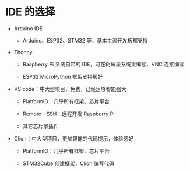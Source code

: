 # IDE 的选择

- Arduino IDE

    - Arduino、ESP32、STM32 等，基本主流开发板都支持

- Thonny

    - Raspberry Pi 系统自带的 IDE，可在树莓派系统里编写，VNC 连接编写

    - ESP32 MicroPython 框架支持极好

- VS code：中大型项目，免费，已经足够智能强大

    - PlatformIO：几乎所有框架、芯片平台

    - Remote - SSH：远程开发 Raspberry Pi

    - 其它芯片家插件

- Clion：中大型项目，更加智能的代码提示，体验感好

    - PlatformIO：几乎所有框架、芯片平台

    - STM32Cube 创建框架，Clion 编写代码
